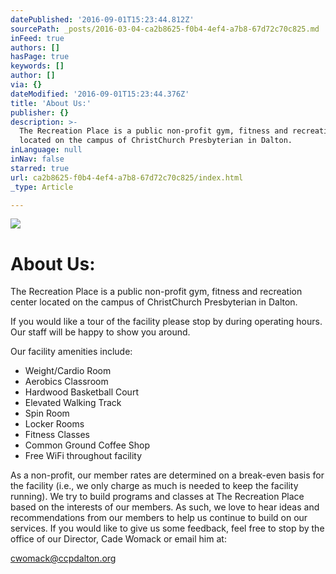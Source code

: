 ```yaml
---
datePublished: '2016-09-01T15:23:44.812Z'
sourcePath: _posts/2016-03-04-ca2b8625-f0b4-4ef4-a7b8-67d72c70c825.md
inFeed: true
authors: []
hasPage: true
keywords: []
author: []
via: {}
dateModified: '2016-09-01T15:23:44.376Z'
title: 'About Us:'
publisher: {}
description: >-
  The Recreation Place is a public non-profit gym, fitness and recreation center
  located on the campus of ChristChurch Presbyterian in Dalton.
inLanguage: null
inNav: false
starred: true
url: ca2b8625-f0b4-4ef4-a7b8-67d72c70c825/index.html
_type: Article

---
```

![](https://the-grid-user-content.s3-us-west-2.amazonaws.com/cb0afdd7-69cf-4100-a1f3-1bc99dee50b5.png)

# About Us:

The Recreation Place is a public non-profit gym, fitness and recreation center located on the campus of ChristChurch Presbyterian in Dalton.

If you would like a tour of the facility please stop by during operating hours. Our staff will be happy to show you around.

Our facility amenities include:

* Weight/Cardio Room
* Aerobics Classroom
* Hardwood Basketball Court
* Elevated Walking Track
* Spin Room
* Locker Rooms
* Fitness Classes
* Common Ground Coffee Shop
* Free WiFi throughout facility

As a non-profit, our member rates are determined on a break-even basis for the facility (i.e., we only charge as much is needed to keep the facility running). We try to build programs and classes at The Recreation Place based on the interests of our members. As such, we love to hear ideas and recommendations from our members to help us continue to build on our services. If you would like to give us some feedback, feel free to stop by the office of our Director, Cade Womack or email him at:

[cwomack@ccpdalton.org][0]

[0]: mailto:mfranck@ccpdalton.org